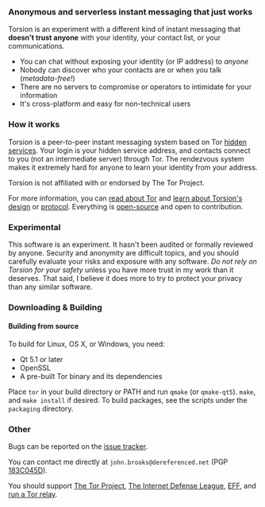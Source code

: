 ### Anonymous and serverless instant messaging that just works
Torsion is an experiment with a different kind of instant messaging that **doesn't trust anyone** with your identity, your contact list, or your communications.

* You can chat without exposing your identity (or IP address) to *anyone*
* Nobody can discover who your contacts are or when you talk (*metadata-free!*)
* There are no servers to compromise or operators to intimidate for your information
* It's cross-platform and easy for non-technical users

### How it works
Torsion is a peer-to-peer instant messaging system based on Tor [hidden services](https://www.torproject.org/docs/hidden-services.html.en). Your login is your hidden service address, and contacts connect to you (not an intermediate server) through Tor. The rendezvous system makes it extremely hard for anyone to learn your identity from your address.

Torsion is not affiliated with or endorsed by The Tor Project.

For more information, you can [read about Tor](https://www.torproject.org/about/overview.html.en) and [learn about Torsion's design](https://github.com/special/torsion/blob/master/doc/design.md) or [protocol](https://github.com/special/torsion/blob/master/doc/protocol.txt). Everything is [open-source](https://github.com/special/torsion/blob/master/LICENSE) and open to contribution.

### Experimental
This software is an experiment. It hasn't been audited or formally reviewed by anyone. Security and anonymity are difficult topics, and you should carefully evaluate your risks and exposure with any software. *Do not rely on Torsion for your safety* unless you have more trust in my work than it deserves. That said, I believe it does more to try to protect your privacy than any similar software.

### Downloading & Building
#### Building from source
To build for Linux, OS X, or Windows, you need:
 * Qt 5.1 or later
 * OpenSSL
 * A pre-built Tor binary and its dependencies

Place `tor` in your build directory or PATH and run `qmake` (or `qmake-qt5`). `make`, and `make install` if desired. To build packages, see the scripts under the `packaging` directory.

### Other
Bugs can be reported on the [issue tracker](https://github.com/special/torsion/issues).

You can contact me directly at `john.brooks@dereferenced.net` (PGP [183C045D](http://pgp.mit.edu/pks/lookup?op=get&search=0xFF97C53F183C045D)).

You should support [The Tor Project](https://www.torproject.org/donate/donate.html.en), [The Internet Defense League](https://www.internetdefenseleague.org/), [EFF](https://www.eff.org/), and [run a Tor relay](https://www.torproject.org/docs/tor-relay-debian.html.en).

